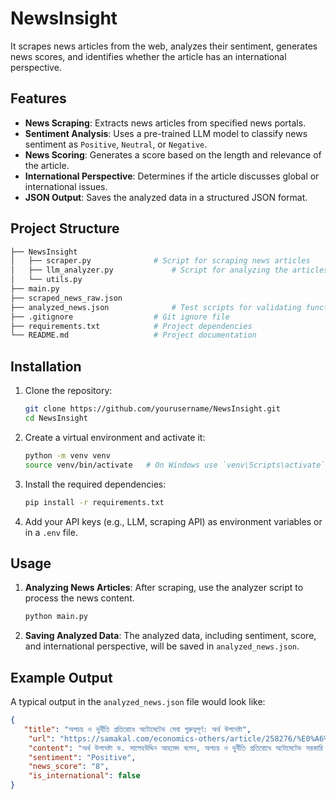 # NewsInsight

It scrapes news articles from the web, analyzes their sentiment, generates news scores, and identifies whether the article has an international perspective. 

## Features

- **News Scraping**: Extracts news articles from specified news portals.
- **Sentiment Analysis**: Uses a pre-trained LLM model to classify news sentiment as `Positive`, `Neutral`, or `Negative`.
- **News Scoring**: Generates a score based on the length and relevance of the article.
- **International Perspective**: Determines if the article discusses global or international issues.
- **JSON Output**: Saves the analyzed data in a structured JSON format.

## Project Structure

```bash
├── NewsInsight
│   ├── scraper.py              # Script for scraping news articles
│   ├── llm_analyzer.py             # Script for analyzing the articles
│   └── utils.py   
├── main.py   
├── scraped_news_raw.json   
├── analyzed_news.json              # Test scripts for validating functionalities
├── .gitignore                  # Git ignore file
├── requirements.txt            # Project dependencies
└── README.md                   # Project documentation
```

## Installation

1. Clone the repository:

    ```bash
    git clone https://github.com/yourusername/NewsInsight.git
    cd NewsInsight
    ```

2. Create a virtual environment and activate it:

    ```bash
    python -m venv venv
    source venv/bin/activate   # On Windows use `venv\Scripts\activate`
    ```

3. Install the required dependencies:

    ```bash
    pip install -r requirements.txt
    ```

4. Add your API keys (e.g., LLM, scraping API) as environment variables or in a `.env` file.

## Usage

1. **Analyzing News Articles**:
   After scraping, use the analyzer script to process the news content.

    ```bash
    python main.py
    ```

3. **Saving Analyzed Data**:
   The analyzed data, including sentiment, score, and international perspective, will be saved in `analyzed_news.json`.

## Example Output

A typical output in the `analyzed_news.json` file would look like:

```json
{
   "title": "অপচয় ও দুর্নীতি প্রতিরোধে অটোমেটেড সেবা গুরুত্বপূর্ণ: অর্থ উপদেষ্টা",
    "url": "https://samakal.com/economics-others/article/258276/%E0%A6%85%E0%A6%AA%E0%A6%9A%E0%A7%9F-%E0%A6%93-%E0%A6%A6%E0%A7%81%E0%A6%B0%E0%A7%8D%E0%A6%A8%E0%A7%80%E0%A6%A4%E0%A6%BF-%E0%A6%AA%E0%A7%8D%E0%A6%B0%E0%A6%A4%E0%A6%BF%E0%A6%B0%E0%A7%8B%E0%A6%A7%E0%A7%87-%E0%A6%85%E0%A6%9F%E0%A7%8B%E0%A6%AE%E0%A7%87%E0%A6%9F%E0%A7%87%E0%A6%A1-%E0%A6%B8%E0%A7%87%E0%A6%AC%E0%A6%BE-%E0%A6%97%E0%A7%81%E0%A6%B0%E0%A7%81%E0%A6%A4%E0%A7%8D%E0%A6%AC%E0%A6%AA%E0%A7%82%E0%A6%B0%E0%A7%8D%E0%A6%A3:-%E0%A6%85%E0%A6%B0%E0%A7%8D%E0%A6%A5-%E0%A6%89%E0%A6%AA%E0%A6%A6%E0%A7%87%E0%A6%B7%E0%A7%8D%E0%A6%9F%E0%A6%BE",
    "content": "অর্থ উপদেষ্টা ড. সালেহউদ্দিন আহমেদ বলেন, অপচয় ও দুর্নীতি প্রতিরোধে অটোমেটেড সরকারি আর্থিক সেবা গুরুত্বপূর্ণ ভূমিকা পালন করছে। আর্থিক সেবার বিভিন্ন প্লাটফর্ম একটি সমন্বিত ব্যবস্থাপনার মধ্যে নিয়ে আনা সম্ভব হলে আর্থিক ব্যবস্থাপনায় স্বচ্ছতা ও জবাবদিহিতা নিশ্চিত করা সম্ভব হবে। সাধারণ মানুষ সেবা প্রদানকারীর কাছে না গিয়ে যত বেশি সেবা অটোমেটেড পদ্ধতিতে পাবেন ততই দুর্নীতি কমবে।\nসোমবার অর্থ বিভাগের বিভিন্ন সেবা দ্রুততার সঙ্গে সহজে ও সাশ্রয়ীভাবে প্রদানের জন্য তৈরি করা বিভিন্ন অনলাইন প্ল্যাটফর্ম উদ্বোধন করেন অর্থ উপদেষ্টা আজ। তিনি  বলেন, উদ্ভাবিত বিভিন্ন অটোমেটেড সেবা প্লাটফর্মের কার্যকারিতা সমুন্নত রাখার জন্য দক্ষ জনবল সৃষ্টি করে তাদের মাধ্যমে নিয়মিত নবায়ন করতে হবে।\nউদ্বোধন করা সেবাসমূহের মধ্যে রয়েছে- নবরূপায়িত আইবাস++ ওয়েবসাইট, এ-চালান ওয়েবসাইট, পেনশনারদের জন্য লাইফ ভেরিফিকেশন অ্যাপ, পেপারলেস অনলাইন লাস্ট পেমেন্ট সার্টিফিকেট (এলপিসি), সরকারি কর্মচারীদের অনলাইনে ছুটির আবেদন দাখিল, ছুটি মঞ্জুর ও হিসাবায়নের জন্য অনলাইন ছুটি ব্যবস্থাপনা,  অনলাইনভিত্তিক সরকারি আবাসন না-দাবি সনদপত্র এবং সরকারি কর্মচারীদের বেতন-ভাতার বিল দাখিল ও চাকরি সংক্রান্ত অন্যান্য তথ্য অনলাইনে পাওয়ার সুবিধার জন্য ‘আইবাস সেইফ’ মোবাইল অ্যাপ।\nঅনুষ্ঠানের বিশেষ অতিথি হিসেবে উপস্থিত ছিলেন বাংলাদেশ কম্পট্রোলার এন্ড অডিটর জেনারেল মো. নূরুল ইসলাম, প্রধান উপদেষ্টার কার্যালয়ের সচিব মো. সাইফুল্লাহ পান্না, অভ্যন্তরীণ সম্পদ বিভাগের সচিব ও জাতীয় রাজস্ব বোর্ডের চেয়ারম্যান আবদুর রহমান খান ও অর্থনৈতিক সম্পর্ক বিভাগ শাহ্‌রিয়ার কাদের ছিদ্দিকী।\n অর্থ সচিব ড. মো. খায়েরুজ্জামান মজুমদারের সভাপতিত্বে সভায় অর্থ বিভাগের স্ট্রেনদেনিং পাবলিক ফাইনানসিয়াল ম্যানেজমেন্ট টু এনাবেল সার্ভিস ডেলিভারি (এসপিএফএমএস) কর্মসূচির আওতায় প্রস্তুত করা বিভিন্ন অনলাইন সেবার ওপর উপস্থাপনা করেন অর্থ বিভাগের অতিরিক্তি সচিব ও এসপিএফএমএস কর্মসূচির জাতীয় কর্মসূচি পরিচালক মোহাম্মদ সাইফুল ইসলাম।",
    "sentiment": "Positive",
    "news_score": "8",
    "is_international": false
}
```


